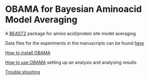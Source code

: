 # OBAMA for Bayesian Aminoacid Model Averaging

A [BEAST2](http://beast2.org) package for amino acid/protein site model averaging

Data files for the experiments in the manuscripts can be found [here](https://github.com/rbouckaert/obama/releases/tag/data)

[How to install OBAMA](https://github.com/rbouckaert/obama/wiki/Installation)

[How to use OBAMA](https://github.com/rbouckaert/obama/wiki/How-to-use-OBAMA) setting up an analysis and analysing results

[Trouble shooting](https://github.com/rbouckaert/obama/wiki/Trouble-shooting)

